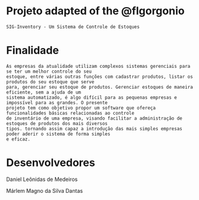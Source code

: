 # Projeto adapted of the @flgorgonio

    SIG-Inventory - Um Sistema de Controle de Estoques

# Finalidade

    As empresas da atualidade utilizam complexos sistemas gerenciais para se ter um melhor controle do seu  
    estoque, entre várias outras funções com cadastrar produtos, listar os produtos do seu estoque que serve  
    para, gerenciar seu estoque de produtos. Gerenciar estoques de maneira eficiente, sem a ajuda de um 
    sistema automatizado, é algo difícil para as pequenas empresas e impossível para as grandes. O presente 
    projeto tem como objetivo propor um software que ofereça funcionalidades básicas relacionadas ao controle 
    de inventário de uma empresa, visando facilitar a administração de estoques de produtos dos mais diversos 
    tipos. tornando assim capaz a introdução das mais simples empresas poder aderir o sistema de forma simples 
    e eficaz.

# Desenvolvedores

   Daniel Leônidas de Medeiros
   
   Márlem Magno da Silva Dantas